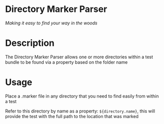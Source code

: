 Directory Marker Parser
=======================
*Making it easy to find your way in the woods*

# Description
The Directory Marker Parser allows one or more directories within a test bundle to be found via a property based on the folder name

# Usage
Place a .marker file in any directory that you need to find easily from within a test

Refer to this directory by name as a property: `${directory.name}`, this will provide the test with the full path to the location that was marked
